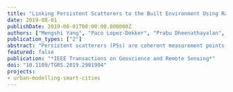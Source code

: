 ```yaml
---
title: "Linking Persistent Scatterers to the Built Environment Using Ray Tracing on Urban Models"
date: 2019-08-01
publishDate: 2019-08-01T00:00:00.000000Z
authors: ["Mengshi Yang", "Paco Lopez-Dekker", "Prabu Dheenathayalan", " filip", "Mingsheng Liao", "Ramon F Hanssen"]
publication_types: ["2"]
abstract: "Persistent scatterers (PSs) are coherent measurement points obtained from time series of satellite radar images, which are used to detect and estimate millimeter-scale displacements of the terrain or man-made structures. However, associating these measurement points with specific physical objects is not straightforward, which hampers the exploitation of the full potential of the data. We have investigated the potential for predicting the occurrence and location of PSs using generic 3-D city models and ray-tracing methods, and proposed a methodology to match PSs to the pointlike scatterers predicted using RaySAR, a ray-tracing synthetic aperture radar simulator. We also investigate the impact of the level of detail (LOD) of the city models. For our test area in Rotterdam, we find that 10% and 37% of the PSs detected in a stack of TerraSAR-X data can be matched with point scatterers identified by ray tracing using LOD1 and LOD2 models, respectively. In the LOD1 case, most matched scatterers are at street level while LOD2 allows the identification of many scatterers on the buildings. Over half of the identified scatterers easily correspond to identify double or triple-bounce scatterers. However, a significant fraction corresponds to higher bounce levels, with approximately 25% being fivefold-bounce scatterers."
featured: false
publication: "*IEEE Transactions on Geoscience and Remote Sensing*"
doi: "10.1109/TGRS.2019.2901904"
projects:
- urban-modelling-smart-cities
---
```

